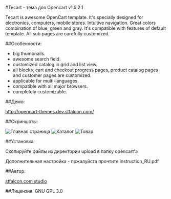 #Tecart - тема для Opencart v1.5.2.1

Tecart is awesome OpenCart template. It's specially designed for electronics, computers, mobile stores. Intuitive navigation. Great colors combination of blue, green and gray. It's compatible with features of default template. All sub pages are carefully customized.

##Особенности:
- big thumbnails.
- awesome search field.
- customized catalog in grid and list view.
- all blocks, cart and checkout progress pages, product catalog pages and customer pages are customized.
- applicable for multi-languages.
- compatible with all major browsers.
- completely customizable.


##Демо:

http://opencart-themes.dev.stfalcon.com/

##Скриншоты:

![Главная страница](https://github.com/stfalcon-studio/opencart-theme_tecart/raw/master/images/main.png "Главная страница")
![Каталог](https://github.com/stfalcon-studio/opencart-theme_tecart/raw/master/images/catalog.png "Каталог")
![Товар](https://github.com/stfalcon-studio/opencart-theme_tecart/raw/master/images/item.png "Товар")

##Установка

Скопируйте файлы из директории upload в папку opencart'a

Дополнительная настройка - пожалуйста прочтите instruction_RU.pdf


##Автор: 

<a href="http://stfalcon.com/">stfalcon.com studio</a>

##Лицензия: 
GNU GPL 3.0
